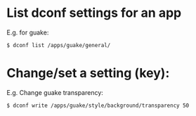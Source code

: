 # List dconf settings for an app
E.g. for guake:
```shell
$ dconf list /apps/guake/general/
```

# Change/set a setting (key):
E.g. Change guake transparency:
```shell
$ dconf write /apps/guake/style/background/transparency 50
```
